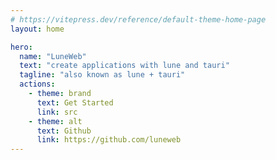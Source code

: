 ```yaml
---
# https://vitepress.dev/reference/default-theme-home-page
layout: home

hero:
  name: "LuneWeb"
  text: "create applications with lune and tauri"
  tagline: "also known as lune + tauri"
  actions:
    - theme: brand
      text: Get Started
      link: src
    - theme: alt
      text: Github
      link: https://github.com/luneweb
---
```


